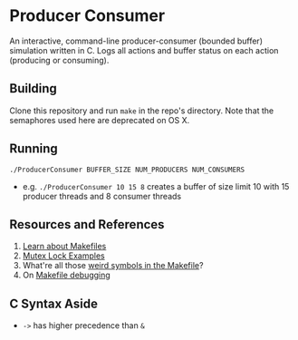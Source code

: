 # Producer Consumer

An interactive, command-line producer-consumer (bounded buffer) simulation written in C. Logs all actions and buffer status on each action (producing or consuming).

## Building

Clone this repository and run `make` in the repo's directory. Note that the semaphores used here are deprecated on OS X.

## Running

`./ProducerConsumer BUFFER_SIZE NUM_PRODUCERS NUM_CONSUMERS`

- e.g. `./ProducerConsumer 10 15 8` creates a buffer of size limit 10 with 15 producer threads and 8 consumer threads

## Resources and References

1) [Learn about Makefiles](https://opensource.com/article/18/8/what-how-makefile#:~:text=The%20make%20utility%20requires%20a,be%20installed%20using%20make%20install%20.)
2) [Mutex Lock Examples](https://docs.oracle.com/cd/E19455-01/806-5257/sync-12/index.html)
3) What're all those [weird symbols in the Makefile](https://www.gnu.org/software/make/manual/html_node/Automatic-Variables.html#Automatic-Variables)?
4) On [Makefile debugging](https://stackoverflow.com/questions/1745939/debugging-gnu-make)

## C Syntax Aside

- `->` has higher precedence than `&`

